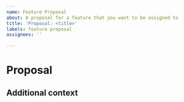 ```yaml
---
name: Feature Proposal
about: A proposal for a feature that you want to be assigned to
title: 'Proposal: <title>'
labels: feature proposal
assignees: ''

---
```


# Proposal

<!-- Write down with as much details as possible, the idea that you wish to implement in this project. -->

## Additional context

<!-- Add any other context or screenshots about the feature request here. -->
